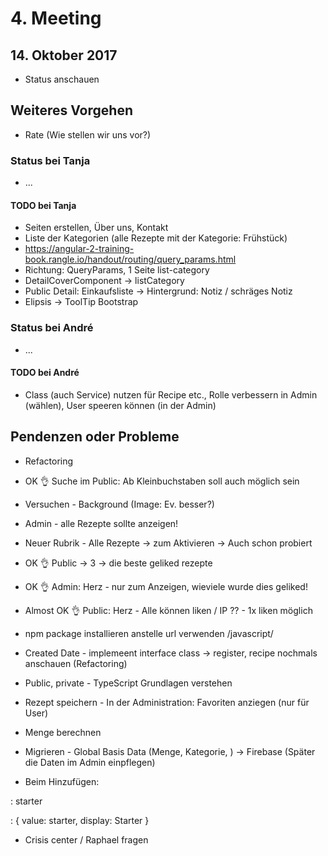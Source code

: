 # 4. Meeting

## 14. Oktober 2017

- Status anschauen

## Weiteres Vorgehen

- Rate (Wie stellen wir uns vor?)

### Status bei Tanja

- ...

#### TODO bei Tanja

- Seiten erstellen, Über uns, Kontakt
- Liste der Kategorien (alle Rezepte mit der Kategorie: Frühstück)
- https://angular-2-training-book.rangle.io/handout/routing/query_params.html
- Richtung: QueryParams, 1 Seite list-category
- DetailCoverComponent -> listCategory
- Public Detail: Einkaufsliste -> Hintergrund: Notiz / schräges Notiz
- Elipsis -> ToolTip Bootstrap

### Status bei André

- ...

#### TODO bei André

- Class (auch Service) nutzen für Recipe etc., Rolle verbessern in Admin (wählen), User speeren können (in der Admin)

## Pendenzen oder Probleme

- Refactoring

- OK 👌 Suche im Public: Ab Kleinbuchstaben soll auch möglich sein
- Versuchen - Background (Image: Ev. besser?)
- Admin - alle Rezepte sollte anzeigen!
- Neuer Rubrik - Alle Rezepte -> zum Aktivieren -> Auch schon probiert
- OK 👌 Public -> 3 -> die beste geliked rezepte
- OK 👌 Admin: Herz - nur zum Anzeigen, wieviele wurde dies geliked!
- Almost OK 👌 Public: Herz - Alle können liken / IP ?? - 1x liken möglich

- npm package installieren anstelle url verwenden /javascript/

- Created Date - implemeent interface class -> register, recipe nochmals anschauen (Refactoring)

- Public, private - TypeScript Grundlagen verstehen

- Rezept speichern - In der Administration: Favoriten anziegen (nur für User)
- Menge berechnen
- Migrieren - Global Basis Data (Menge, Kategorie, ) -> Firebase (Später die Daten im Admin einpflegen)

- Beim Hinzufügen:

: starter

: {
    value: starter,
    display: Starter
  }

- Crisis center / Raphael fragen
